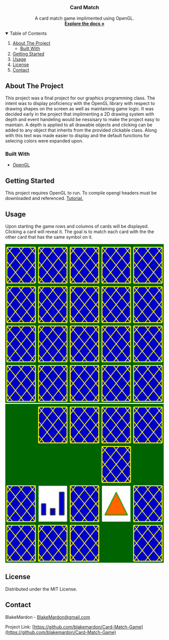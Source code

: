 <!--
*** Thanks for checking out the Best-README-Template. If you have a suggestion
*** that would make this better, please fork the repo and create a pull request
*** or simply open an issue with the tag "enhancement".
*** Thanks again! Now go create something AMAZING! :D
-->



<!-- PROJECT SHIELDS -->
<!--
*** I'm using markdown "reference style" links for readability.
*** Reference links are enclosed in brackets [ ] instead of parentheses ( ).
*** See the bottom of this document for the declaration of the reference variables
*** for contributors-url, forks-url, etc. This is an optional, concise syntax you may use.
*** https://www.markdownguide.org/basic-syntax/#reference-style-links
-->

<!-- PROJECT LOGO -->
<br />
  <h3 align="center">Card Match</h3>

  <p align="center">
    A card match game implimented using OpenGL.
    <br />
    <a href="https://github.com/blakemardon/Card-Match-Game"><strong>Explore the docs »</strong></a>
  </p>
</p>



<!-- TABLE OF CONTENTS -->
<details open="open">
  <summary>Table of Contents</summary>
  <ol>
    <li>
      <a href="#about-the-project">About The Project</a>
      <ul>
        <li><a href="#built-with">Built With</a></li>
      </ul>
    </li>
    <li><a href="#getting-started">Getting Started</a></li>
    <li><a href="#usage">Usage</a></li>
    <li><a href="#license">License</a></li>
    <li><a href="#contact">Contact</a></li>
  </ol>
</details>



<!-- ABOUT THE PROJECT -->
## About The Project

This project was a final project for our graphics programming class. The intent was to display proficiency with the OpenGL library with respect to drawing shapes on the screen as well as maintaining game logic. It was decided early in the project that implimenting a 2D drawing system with depth and event handeling would be nessisary to make the project easy to maintain. A depth is applied to all drawable objects and clicking can be added to any object that inherits from the provided clickable class. Along with this text was made easier to display and the default functions for selecing colors were expanded upon.

### Built With

* [OpenGL](https://www.opengl.org/)



<!-- GETTING STARTED -->
## Getting Started

This project requires OpenGL to run. To compile opengl headers must be downloaded and referenced. [Tutorial.](https://www.absingh.com/opengl/)


<!-- USAGE EXAMPLES -->
## Usage

Upon starting the game rows and columns of cards will be displayed. Clicking a card will reveal it. The goal is to match each card with the the other card that has the same symbol on it.

<img src="Images/First.png" alt="First">
<img src="Images/Second.png" alt="Second">


<!-- LICENSE -->
## License

Distributed under the MIT License.



<!-- CONTACT -->
## Contact

BlakeMardon - BlakeMardon@gmail.com

Project Link: [https://github.com/blakemardon/Card-Match-Game](https://github.com/blakemardon/Card-Match-Game)

